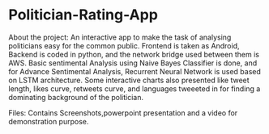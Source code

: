 # Politician-Rating-App
About the project:
An interactive app to make the task of analysing politicians easy for the common public. 
Frontend is taken as Android, Backend is coded in python, and the network bridge used between them is AWS.
Basic sentimental Analysis using Naive Bayes Classifier is done, and for Advance Sentimental Analysis, Recurrent Neural Network is used based on LSTM architecture.
Some interactive charts also presented like tweet length, likes curve, retweets curve, and languages tweeeted in for finding a dominating background of the politician.

Files:
Contains Screenshots,powerpoint presentation and a video for demonstration purpose.
